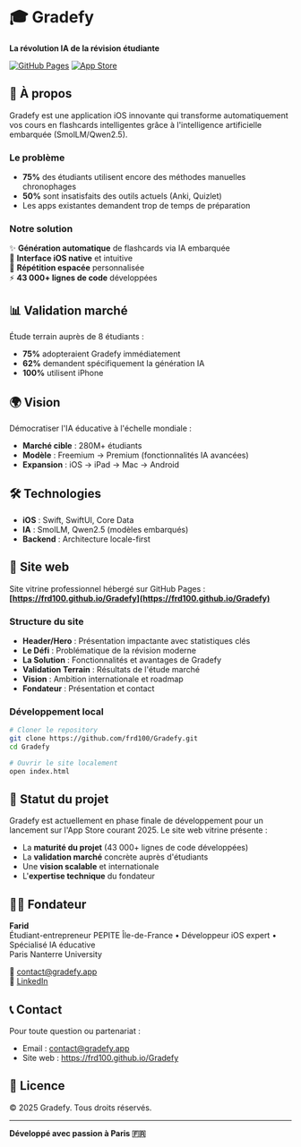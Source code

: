# 🎓 Gradefy

**La révolution IA de la révision étudiante**

[![GitHub Pages](https://img.shields.io/badge/GitHub%20Pages-Live-success)](https://frd100.github.io/Gradefy)
[![App Store](https://img.shields.io/badge/App%20Store-Coming%202025-blue)](https://frd100.github.io/Gradefy)

## 🚀 À propos

Gradefy est une application iOS innovante qui transforme automatiquement vos cours en flashcards intelligentes grâce à l'intelligence artificielle embarquée (SmolLM/Qwen2.5).

### Le problème

- **75%** des étudiants utilisent encore des méthodes manuelles chronophages
- **50%** sont insatisfaits des outils actuels (Anki, Quizlet)
- Les apps existantes demandent trop de temps de préparation

### Notre solution

✨ **Génération automatique** de flashcards via IA embarquée  
📱 **Interface iOS native** et intuitive  
🧠 **Répétition espacée** personnalisée  
⚡ **43 000+ lignes de code** développées

## 📊 Validation marché

Étude terrain auprès de 8 étudiants :

- **75%** adopteraient Gradefy immédiatement
- **62%** demandent spécifiquement la génération IA
- **100%** utilisent iPhone

## 🌍 Vision

Démocratiser l'IA éducative à l'échelle mondiale :

- **Marché cible** : 280M+ étudiants
- **Modèle** : Freemium → Premium (fonctionnalités IA avancées)
- **Expansion** : iOS → iPad → Mac → Android

## 🛠️ Technologies

- **iOS** : Swift, SwiftUI, Core Data
- **IA** : SmolLM, Qwen2.5 (modèles embarqués)
- **Backend** : Architecture locale-first

## 📱 Site web

Site vitrine professionnel hébergé sur GitHub Pages :  
**[https://frd100.github.io/Gradefy](https://frd100.github.io/Gradefy)**

### Structure du site

- **Header/Hero** : Présentation impactante avec statistiques clés
- **Le Défi** : Problématique de la révision moderne
- **La Solution** : Fonctionnalités et avantages de Gradefy
- **Validation Terrain** : Résultats de l'étude marché
- **Vision** : Ambition internationale et roadmap
- **Fondateur** : Présentation et contact

### Développement local

```bash
# Cloner le repository
git clone https://github.com/frd100/Gradefy.git
cd Gradefy

# Ouvrir le site localement
open index.html
```

## 🎯 Statut du projet

Gradefy est actuellement en phase finale de développement pour un lancement sur l'App Store courant 2025. Le site web vitrine présente :

- La **maturité du projet** (43 000+ lignes de code développées)
- La **validation marché** concrète auprès d'étudiants
- Une **vision scalable** et internationale
- L'**expertise technique** du fondateur

## 👨‍💻 Fondateur

**Farid**  
Étudiant-entrepreneur PEPITE Île-de-France • Développeur iOS expert • Spécialisé IA éducative  
Paris Nanterre University

📧 contact@gradefy.app  
💼 [LinkedIn](https://linkedin.com/in/gradefy)

## 📞 Contact

Pour toute question ou partenariat :
- Email : contact@gradefy.app
- Site web : https://frd100.github.io/Gradefy

## 📄 Licence

© 2025 Gradefy. Tous droits réservés.

---

**Développé avec passion à Paris 🇫🇷**